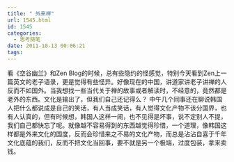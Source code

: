```yaml
---
title: " 外来禅"
url: 1545.html
id: 1545
categories:
  - 思考随笔
date: 2011-10-13 00:06:21
tags:
---
```


看《空谷幽兰》和Zen Blog的时候，总有些隐约的怪感觉，特别今天看到Zen上一篇英文的老子语录，更是觉得有些怪异。好像现在的中国，讲道家讲老子讲禅的人反而不如国外。当我想找一些当代关于禅的故事或者解读时，不经意的，竟然都是老外的东西。文化是输出了，但我们自己还记得么？ 中午几个同事还在聊说韩国人把什么都说成是自己的笑话，有人当成笑话，有人觉得文化产物不该分国界，也有人认真的，但有时候想，韩国人这样一闹，也不见得是坏事，说不定别人不提，我们自己都快忘了呢。就像越不容易得到的东西越觉得珍惜，一个道理，像韩国这样都是外来文化的国度，反而会珍惜来之不易的文化产物，而总是沾沾自喜于千年文化底蕴的我们，反而不把文化当回事，要不就是另一个极端，过度包装，拿来卖钱。